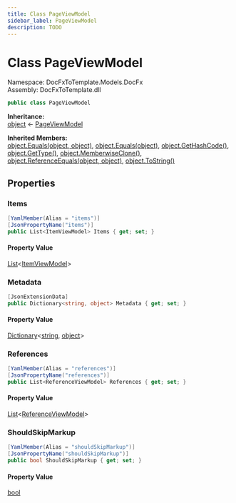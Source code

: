 ```yaml
---
title: Class PageViewModel
sidebar_label: PageViewModel
description: TODO
---
```


# Class PageViewModel
Namespace: DocFxToTemplate.Models.DocFx   
Assembly: DocFxToTemplate.dll
    
   

```csharp title="T:\Projekty\DocFxToTemplate\src\DocFxToTemplate\Models\DocFx\PageViewModel.cs#8" 
public class PageViewModel
```

**Inheritance:**   
[object](https://learn.microsoft.com/dotnet/api/system.object) &lt;- 
[PageViewModel](../DocFxToTemplate.Models.DocFx/PageViewModel)   

**Inherited Members:**   
[object.Equals(object, object)](https://learn.microsoft.com/dotnet/api/system.object.equals#system-object-equals(system-object-system-object)), [object.Equals(object)](https://learn.microsoft.com/dotnet/api/system.object.equals#system-object-equals(system-object)), [object.GetHashCode()](https://learn.microsoft.com/dotnet/api/system.object.gethashcode), [object.GetType()](https://learn.microsoft.com/dotnet/api/system.object.gettype), [object.MemberwiseClone()](https://learn.microsoft.com/dotnet/api/system.object.memberwiseclone), [object.ReferenceEquals(object, object)](https://learn.microsoft.com/dotnet/api/system.object.referenceequals), [object.ToString()](https://learn.microsoft.com/dotnet/api/system.object.tostring)   

   

## Properties
### Items
   
            
```csharp title="T:\Projekty\DocFxToTemplate\src\DocFxToTemplate\Models\DocFx\PageViewModel.cs#10"
[YamlMember(Alias = "items")]
[JsonPropertyName("items")]
public List<ItemViewModel> Items { get; set; }
```   

#### Property Value
[List](https://learn.microsoft.com/dotnet/api/system.collections.generic.list-1)&lt;[ItemViewModel](../DocFxToTemplate.Models.DocFx/ItemViewModel)&gt;   
   
### Metadata
   
            
```csharp title="T:\Projekty\DocFxToTemplate\src\DocFxToTemplate\Models\DocFx\PageViewModel.cs#23"
[JsonExtensionData]
public Dictionary<string, object> Metadata { get; set; }
```   

#### Property Value
[Dictionary](https://learn.microsoft.com/dotnet/api/system.collections.generic.dictionary-2)&lt;[string](https://learn.microsoft.com/dotnet/api/system.string), [object](https://learn.microsoft.com/dotnet/api/system.object)&gt;   
   
### References
   
            
```csharp title="T:\Projekty\DocFxToTemplate\src\DocFxToTemplate\Models\DocFx\PageViewModel.cs#14"
[YamlMember(Alias = "references")]
[JsonPropertyName("references")]
public List<ReferenceViewModel> References { get; set; }
```   

#### Property Value
[List](https://learn.microsoft.com/dotnet/api/system.collections.generic.list-1)&lt;[ReferenceViewModel](../DocFxToTemplate.Models.DocFx/ReferenceViewModel)&gt;   
   
### ShouldSkipMarkup
   
            
```csharp title="T:\Projekty\DocFxToTemplate\src\DocFxToTemplate\Models\DocFx\PageViewModel.cs#18"
[YamlMember(Alias = "shouldSkipMarkup")]
[JsonPropertyName("shouldSkipMarkup")]
public bool ShouldSkipMarkup { get; set; }
```   

#### Property Value
[bool](https://learn.microsoft.com/dotnet/api/system.boolean)   
   
   

   

   

   

   

   